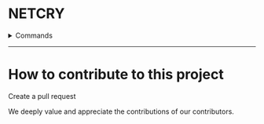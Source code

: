 # NETCRY

<details>
<summary>Commands</summary>
<img src="https://r2.e-z.host/20aca75f-b614-4a0a-af4a-a562b0905973/yqu2hjby.png" alt="Screenshot of commands">
<summary>Downloads</summary>
(Download)[https://github.com/dropalways/netcry-nuker/archive/refs/heads/main.zip]
</details>

---

# How to contribute to this project
Create a pull request

We deeply value and appreciate the contributions of our contributors.
